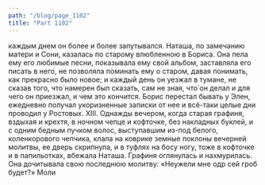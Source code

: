 ```yaml
---
path: "/blog/page_1102"
title: "Part 1102"
---
```


каждым днем он более и более запутывался. Наташа, по замечанию матери и Сони, казалась по старому влюбленною в Бориса. Она пела ему его любимые песни, показывала ему свой альбом, заставляла его писать в него, не позволяла поминать ему о старом, давая понимать, как прекрасно было новое; и каждый день он уезжал в тумане, не сказав того, что́ намерен был сказать, сам не зная, что́ он делал и для чего он приезжал, и чем это кончится. Борис перестал бывать у Элен, ежедневно получал укоризненные записки от нее и всё-таки целые дни проводил у Ростовых.
XIII.
Однажды вечером, когда старая графиня, вздыхая и крехтя, в ночном чепце и кофточке, без накладных буклей, и с одним бедным пучком волос, выступавшим из-под белого, коленкорового чепчика, клала на коврике земные поклоны вечерней молитвы, ее дверь скрипнула, и в туфлях на босу ногу, тоже в кофточке и в папильотках, вбежала Наташа. Графиня оглянулась и нахмурилась. Она дочитывала свою последнюю молитву: «Неужели мне одр сей гроб будет?» Моли
